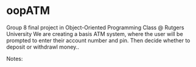 # oopATM
Group 8 final project in Object-Oriented Programming Class @ Rutgers University 
We are creating a basis ATM system, where the user will be prompted to enter their account number and pin. 
  Then decide whether to deposit or withdrawl money.. 
  
Notes:

